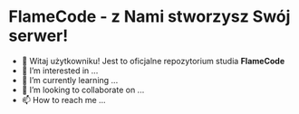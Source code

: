 # FlameCode - z Nami stworzysz Swój serwer!
- 👋 Witaj użytkowniku! Jest to oficjalne repozytorium studia **FlameCode**
- 👀 I’m interested in ...
- 🌱 I’m currently learning ...
- 💞️ I’m looking to collaborate on ...
- 📫 How to reach me ...

<!---
FlameCodeStudio/FlameCodeStudio is a ✨ special ✨ repository because its `README.md` (this file) appears on your GitHub profile.
You can click the Preview link to take a look at your changes.
--->
